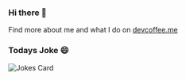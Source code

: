 ### Hi there 👋
Find more about me and what I do on [devcoffee.me](https://devcoffee.me/)

### Todays Joke 😄
![Jokes Card](https://readme-jokes.vercel.app/api)
